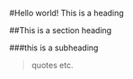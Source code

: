 #Hello world! This is a heading

##This is a section heading

###this is a subheading

>quotes
>etc.

